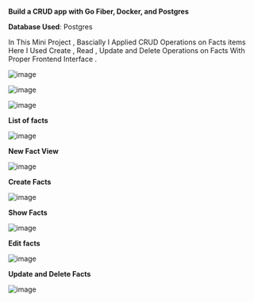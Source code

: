 **Build a CRUD app with Go Fiber, Docker, and Postgres**

**Database Used**: Postgres 

In This Mini Project , Bascially I Applied CRUD Operations on Facts items 
Here I Used Create , Read , Update and Delete Operations on Facts With Proper Frontend Interface .

![image](https://github.com/dharmesh7239/zopsmart/assets/63228729/78b52b28-1acf-4b9e-87fc-7138fda9e96d)


![image](https://github.com/dharmesh7239/zopsmart/assets/63228729/86becf49-25a3-475d-886d-3b1074673102)

![image](https://github.com/dharmesh7239/zopsmart/assets/63228729/c0e2787f-0078-46c7-a26f-2ad8d0f6e494)

**List of facts**

![image](https://github.com/dharmesh7239/zopsmart/assets/63228729/f48df8bc-e1bd-4c4e-ae5e-0992e238951b)

**New Fact View**

![image](https://github.com/dharmesh7239/zopsmart/assets/63228729/172b17d5-5cde-4417-a0ce-ef53a7bba58b)

**Create Facts**

![image](https://github.com/dharmesh7239/zopsmart/assets/63228729/045e1636-0259-4a3c-bc7d-8efb8dbc7014)


**Show Facts**

![image](https://github.com/dharmesh7239/zopsmart/assets/63228729/390294be-e5ed-4505-a7dd-0da906c0f5c0)

**Edit facts**

![image](https://github.com/dharmesh7239/zopsmart/assets/63228729/a90accee-0861-4e10-a2eb-839d44066325)

**Update and Delete Facts**

![image](https://github.com/dharmesh7239/zopsmart/assets/63228729/d7246923-071d-4a01-94a7-5019aa9ed3a0)















